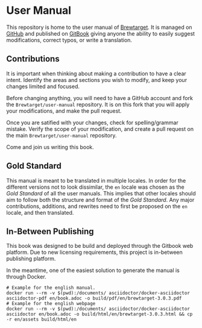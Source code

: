 # User Manual

This repository is home to the user manual of [Brewtarget](http://www.brewtarget.org/). It is managed on [GitHub](https://github.com/Brewtarget/brewtarget) and published on [GitBook](https://www.gitbook.com/book/brewtarget/user-manual) giving anyone the ability to easily suggest modifications, correct typos, or write a translation.

## Contributions

It is important when thinking about making a contribution to have a clear intent. Identify the areas and sections you wish to modify, and keep your changes limited and focused.

Before changing anything, you will need to have a GitHub account and fork the `Brewtarget/user-manual` repository. It is on this fork that you will apply your modifications, and make the pull request.

Once you are satified with your changes, check for spelling/grammar mistake. Verify the scope of your modification, and create a pull request on the main `Brewtarget/user-manual` repository.

Come and join us writing this book.

## Gold Standard

This manual is meant to be translated in multiple locales. In order for the different versions not to look dissimilar, the `en` locale was chosen as the _Gold Standard_ of all the user manuals. This implies that other locales should aim to follow both the structure and format of the _Gold Standard_. Any major contributions, additions, and rewrites need to first be proposed on the `en` locale, and then translated.

## In-Between Publishing

This book was designed to be build and deployed through the Gitbook web platform. Due to new licensing requirements, this project is in-between publishing platform.

In the meantime, one of the easiest solution to generate the manual is through Docker.

```{bash}
# Example for the english manual.
docker run --rm -v $(pwd):/documents/ asciidoctor/docker-asciidoctor asciidoctor-pdf en/book.adoc -o build/pdf/en/brewtarget-3.0.3.pdf
# Example for the english webpage
docker run --rm -v $(pwd):/documents/ asciidoctor/docker-asciidoctor asciidoctor en/book.adoc -o build/html/en/brewtarget-3.0.3.html && cp -r en/assets build/html/en
```
